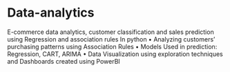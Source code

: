 # Data-analytics

E-commerce data analytics, customer classification and sales prediction using Regression and association rules In python
•	Analyzing customers’ purchasing patterns using Association Rules
•	Models Used in prediction: Regression, CART, ARIMA
•	Data Visualization using exploration techniques and Dashboards created using PowerBI

